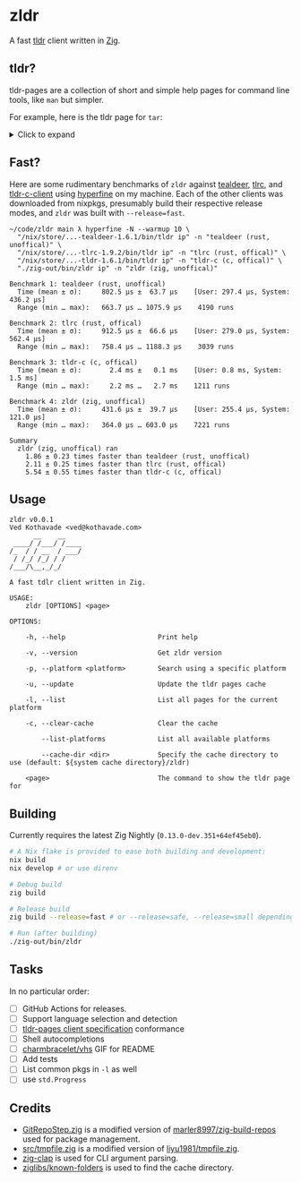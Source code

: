 # zldr

A fast [tldr](https://tldr.sh/) client written in [Zig](https://ziglang.org/).

## tldr?

tldr-pages are a collection of short and simple help pages for command line tools, like `man` but simpler.

For example, here is the tldr page for `tar`:

<details>
  <summary>Click to expand</summary>
  
  ### tar

> Archiving utility.
> Often combined with a compression method, such as `gzip` or `bzip2`.
> More information: <https://www.gnu.org/software/tar>.

- [c]reate an archive and write it to a [f]ile:

`tar cf {{path/to/target.tar}} {{path/to/file1 path/to/file2 ...}}`

- [c]reate a g[z]ipped archive and write it to a [f]ile:

`tar czf {{path/to/target.tar.gz}} {{path/to/file1 path/to/file2 ...}}`

- [c]reate a g[z]ipped archive from a directory using relative paths:

`tar czf {{path/to/target.tar.gz}} --directory={{path/to/directory}} .`

- E[x]tract a (compressed) archive [f]ile into the current directory [v]erbosely:

`tar xvf {{path/to/source.tar[.gz|.bz2|.xz]}}`

- E[x]tract a (compressed) archive [f]ile into the target directory:

`tar xf {{path/to/source.tar[.gz|.bz2|.xz]}} --directory={{path/to/directory}}`

- [c]reate a compressed archive and write it to a [f]ile, using the file extension to [a]utomatically determine the compression program:

`tar caf {{path/to/target.tar.xz}} {{path/to/file1 path/to/file2 ...}}`

- Lis[t] the contents of a tar [f]ile [v]erbosely:

`tar tvf {{path/to/source.tar}}`

- E[x]tract files matching a pattern from an archive [f]ile:

`tar xf {{path/to/source.tar}} --wildcards "{{*.html}}"`


</details>

## Fast?

Here are some rudimentary benchmarks of `zldr` against [tealdeer](https://github.com/dbrgn/tealdeer), [tlrc](https://github.com/tldr-pages/tlrc), and [tldr-c-client](https://github.com/tldr-pages/tldr-c-client) using [hyperfine](https://github.com/sharkdp/hyperfine) on my machine. Each of the other clients was downloaded from nixpkgs, presumably build their respective release modes, and `zldr` was built with `--release=fast`.

```
~/code/zldr main λ hyperfine -N --warmup 10 \
  "/nix/store/...-tealdeer-1.6.1/bin/tldr ip" -n "tealdeer (rust, unoffical)" \
  "/nix/store/...-tlrc-1.9.2/bin/tldr ip" -n "tlrc (rust, offical)" \
  "/nix/store/...-tldr-1.6.1/bin/tldr ip" -n "tldr-c (c, offical)" \
  "./zig-out/bin/zldr ip" -n "zldr (zig, unoffical)"

Benchmark 1: tealdeer (rust, unoffical)
  Time (mean ± σ):     802.5 µs ±  63.7 µs    [User: 297.4 µs, System: 436.2 µs]
  Range (min … max):   663.7 µs … 1075.9 µs    4190 runs
 
Benchmark 2: tlrc (rust, offical)
  Time (mean ± σ):     912.5 µs ±  66.6 µs    [User: 279.0 µs, System: 562.4 µs]
  Range (min … max):   758.4 µs … 1188.3 µs    3039 runs
 
Benchmark 3: tldr-c (c, offical)
  Time (mean ± σ):       2.4 ms ±   0.1 ms    [User: 0.8 ms, System: 1.5 ms]
  Range (min … max):     2.2 ms …   2.7 ms    1211 runs
 
Benchmark 4: zldr (zig, unoffical)
  Time (mean ± σ):     431.6 µs ±  39.7 µs    [User: 255.4 µs, System: 121.0 µs]
  Range (min … max):   364.0 µs … 603.0 µs    7221 runs
 
Summary
  zldr (zig, unoffical) ran
    1.86 ± 0.23 times faster than tealdeer (rust, unoffical)
    2.11 ± 0.25 times faster than tlrc (rust, offical)
    5.54 ± 0.55 times faster than tldr-c (c, offical)
```

## Usage

```
zldr v0.0.1
Ved Kothavade <ved@kothavade.com>
      __    __    
 ____/ /___/ /____
/_  / / __  / ___/
 / /_/ /_/ / /    
/___/\__,_/_/     

A fast tdlr client written in Zig.

USAGE:
    zldr [OPTIONS] <page>

OPTIONS:

    -h, --help                       Print help

    -v, --version                    Get zldr version

    -p, --platform <platform>        Search using a specific platform

    -u, --update                     Update the tldr pages cache

    -l, --list                       List all pages for the current platform

    -c, --clear-cache                Clear the cache

        --list-platforms             List all available platforms

        --cache-dir <dir>            Specify the cache directory to use (default: ${system cache directory}/zldr)

    <page>                           The command to show the tldr page for
```

## Building

Currently requires the latest Zig Nightly (`0.13.0-dev.351+64ef45eb0`).

```sh
# A Nix flake is provided to ease both building and development:
nix build
nix develop # or use direnv

# Debug build
zig build

# Release build
zig build --release=fast # or --release=safe, --release=small depending on your preferences

# Run (after building)
./zig-out/bin/zldr
```


## Tasks
In no particular order:
- [ ] GitHub Actions for releases.
- [ ] Support language selection and detection
- [ ] [tldr-pages client specification](https://github.com/tldr-pages/tldr/blob/main/CLIENT-SPECIFICATION.md) conformance
- [ ] Shell autocompletions
- [ ] [charmbracelet/vhs](https://github.com/charmbracelet/vhs) GIF for README
- [ ] Add tests
- [ ] List common pkgs in `-l` as well
- [ ] use `std.Progress`

## Credits


- [GitRepoStep.zig](./GitRepoStep.zig) is a modified version of [marler8997/zig-build-repos](https://github.com/marler8997/zig-build-repos) used for package management.
- [src/tmpfile.zig](./src/tmpfile.zig) is a modified version of [liyu1981/tmpfile.zig](https://github.com/liyu1981/tmpfile.zig).
- [zig-clap](https://github.com/liyu1981/tmpfile.zig) is used for CLI argument parsing.
- [ziglibs/known-folders](https://github.com/ziglibs/known-folders) is used to find the cache directory.

